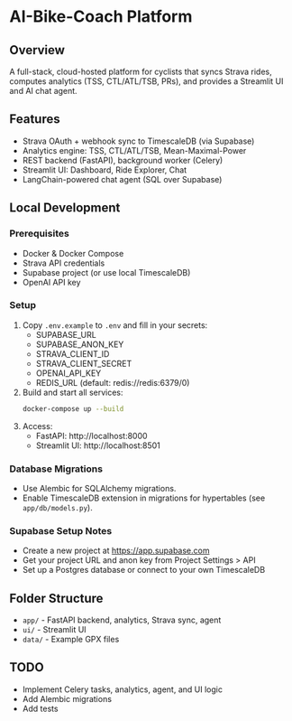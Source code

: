 # AI-Bike-Coach Platform

## Overview
A full-stack, cloud-hosted platform for cyclists that syncs Strava rides, computes analytics (TSS, CTL/ATL/TSB, PRs), and provides a Streamlit UI and AI chat agent.

## Features
- Strava OAuth + webhook sync to TimescaleDB (via Supabase)
- Analytics engine: TSS, CTL/ATL/TSB, Mean-Maximal-Power
- REST backend (FastAPI), background worker (Celery)
- Streamlit UI: Dashboard, Ride Explorer, Chat
- LangChain-powered chat agent (SQL over Supabase)

## Local Development

### Prerequisites
- Docker & Docker Compose
- Strava API credentials
- Supabase project (or use local TimescaleDB)
- OpenAI API key

### Setup
1. Copy `.env.example` to `.env` and fill in your secrets:
   - SUPABASE_URL
   - SUPABASE_ANON_KEY
   - STRAVA_CLIENT_ID
   - STRAVA_CLIENT_SECRET
   - OPENAI_API_KEY
   - REDIS_URL (default: redis://redis:6379/0)
2. Build and start all services:
   ```sh
   docker-compose up --build
   ```
3. Access:
   - FastAPI: http://localhost:8000
   - Streamlit UI: http://localhost:8501

### Database Migrations
- Use Alembic for SQLAlchemy migrations.
- Enable TimescaleDB extension in migrations for hypertables (see `app/db/models.py`).

### Supabase Setup Notes
- Create a new project at https://app.supabase.com
- Get your project URL and anon key from Project Settings > API
- Set up a Postgres database or connect to your own TimescaleDB

## Folder Structure
- `app/` - FastAPI backend, analytics, Strava sync, agent
- `ui/` - Streamlit UI
- `data/` - Example GPX files

## TODO
- Implement Celery tasks, analytics, agent, and UI logic
- Add Alembic migrations
- Add tests
